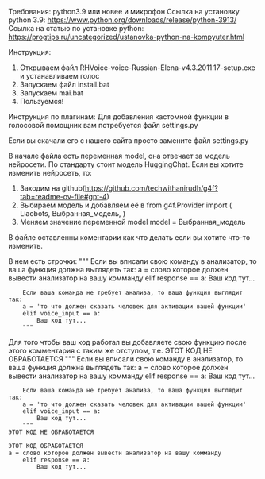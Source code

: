 Требования: python3.9 или новее и микрофон
Ссылка на установку python 3.9: https://www.python.org/downloads/release/python-3913/
Ссылка на статью по установке python: https://progtips.ru/uncategorized/ustanovka-python-na-kompyuter.html

Инструкция:

1) Открываем файл RHVoice-voice-Russian-Elena-v4.3.2011.17-setup.exe и устанавливаем голос
2) Запускаем файл install.bat
3) Запускаем mai.bat
4) Пользуемся!

Инструкция по плагинам:
Для добавления кастомной функции в голосовой помощник вам потребуется файл settings.py

Если вы скачали его с нашего сайта просто замените файл settings.py 

В начале файла есть переменная model, она отвечает за модель нейросети. По стандарту стоит модель HuggingChat. 
Если вы хотите изменить нейросеть, то:
1) Заходим на github(https://github.com/techwithanirudh/g4f?tab=readme-ov-file#gpt-4)
2) Выбираем модель и добавляем её в 
	from g4f.Provider import (
	Liaobots,
	Выбранная_модель,
	)
3) Меняем значение переменной model
	model = Выбранная_модель


В файле оставленны коментарии как что делать если вы хотите что-то изменить.

В нем есть строчки:
	"""
        Если вы вписали свою команду в анализатор, то ваша функция должна выглядеть так:
        а = слово которое должен вывести анализатор на вашу комманду
        elif response == а:
            Ваш код тут...
        
            
        Если ваша команда не требует анализа, то ваша функция выглядит так:
        а = 'то что должен сказать человек для активации вашей функции'
        elif voice_input == а:
            Ваш код тут...
        """
Для того чтобы ваш код работал вы добавляете свою функцию после этого комментария с таким же отступом, т.е.
	ЭТОТ КОД НЕ ОБРАБОТАЕТСЯ
	"""
        Если вы вписали свою команду в анализатор, то ваша функция должна выглядеть так:
        а = слово которое должен вывести анализатор на вашу комманду
        elif response == а:
            Ваш код тут...
        
            
        Если ваша команда не требует анализа, то ваша функция выглядит так:
        а = 'то что должен сказать человек для активации вашей функции'
        elif voice_input == а:
            Ваш код тут...
        """
	ЭТОТ КОД НЕ ОБРАБОТАЕТСЯ

	ЭТОТ КОД ОБРАБОТАЕТСЯ
	а = слово которое должен вывести анализатор на вашу комманду
        elif response == а:
            Ваш код тут...
